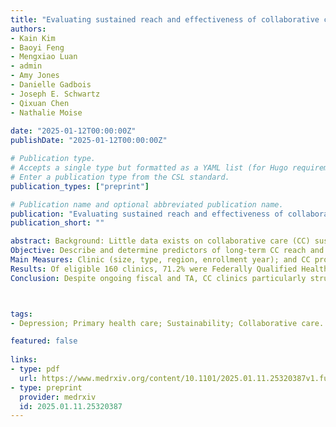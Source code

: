 ```yaml
---
title: "Evaluating sustained reach and effectiveness of collaborative care models: A Cross-sectional study of the New York State Collaborative Care Medicaid Program"
authors:
- Kain Kim
- Baoyi Feng
- Mengxiao Luan
- admin
- Amy Jones
- Danielle Gadbois
- Joseph E. Schwartz
- Qixuan Chen
- Nathalie Moise
  
date: "2025-01-12T00:00:00Z"
publishDate: "2025-01-12T00:00:00Z"

# Publication type.
# Accepts a single type but formatted as a YAML list (for Hugo requirements).
# Enter a publication type from the CSL standard.
publication_types: ["preprint"]

# Publication name and optional abbreviated publication name.
publication: "Evaluating sustained reach and effectiveness of collaborative care models: A Cross-sectional study of the New York State Collaborative Care Medicaid Program"
publication_short: ""

abstract: Background: Little data exists on collaborative care (CC) sustainability.
Objective: Describe and determine predictors of long-term CC reach and effectiveness Design: Cross-sectional observational study of the NY State CC Medicaid Program (CCMP), involving technical assistance (TA), quality monitoring, and fee-for-quality Medicaid reimbursement codes for implementing CC. We included clinics participating in CCMP from 2012-2019 with ≥0.5 full time equivalent (FTE) care manager and available 2021 and/or 2021 data.
Main Measures: Clinic (size, type, region, enrollment year); and CC program (care manager FTE, caseload/care manager FTE [target 100-150], screening [proportion of clinic screened for depression], engagement [proportion of CC patients contacted/engaged monthly], and psychiatrist consultations in unremitted patients) characteristics. Outcomes were reach (proportion of screen-detected depressed patients enrolled in CC) and effectiveness (proportion of CC enrolled patients achieving remission or 50% reduction in depressive symptoms [Target 50-60%]). We used multilevel negative binomial regression models, adjusting for clustering by healthcare system and county.
Results: Of eligible 160 clinics, 71.2% were Federally Qualified Health Centers (FQHCs); the median caseload/care manager FTE was 55.1, reach 13.0% and effectiveness 42.0%. In multivariable analyses, key CC factors associated with reach included engagement (adjusted Rate Ratio [aRR]=3.99 [1.82, 8.76]), care manager FTE (aRR=1.06 [1.02, 1.10]), and caseload/care manager FTE (aRR=1.23 [1.17, 1.29]); smaller clinic size (aRR=0.60 [0.53, 0.69]), earlier adoption (aRR=0.40 [0.23,0.69] in 2017-2019 vs. 2012-2014), and academic/private clinics (vs. FHQC) (aRR=0.66 [0.45, 0.96]) were also predictive. Caseload/care manager FTE (aRR=1.04 [1.01, 1.07]), psychiatry consultations (aRR=1.55 [1.19, 2.00]), and FQHCs (aRR=1.19 [1.02, 1.40]) were associated with greater CC effectiveness.
Conclusion: Despite ongoing fiscal and TA, CC clinics particularly struggle to achieve long-term reach. While majority FQHCs limit generalizability, we provide several targets for selecting ideal settings for CC, optimizing the pace of sustainability and considering de-implementation efforts when futile.



tags:
- Depression; Primary health care; Sustainability; Collaborative care.

featured: false
    
links:
- type: pdf
  url: https://www.medrxiv.org/content/10.1101/2025.01.11.25320387v1.full.pdf
- type: preprint
  provider: medrxiv
  id: 2025.01.11.25320387
---
```

